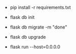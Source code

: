 - pip install -r requirements.txt

- flask db init
- flask db migrate -m "done"
- flask db upgrade

- flask run --host=0.0.0.0

